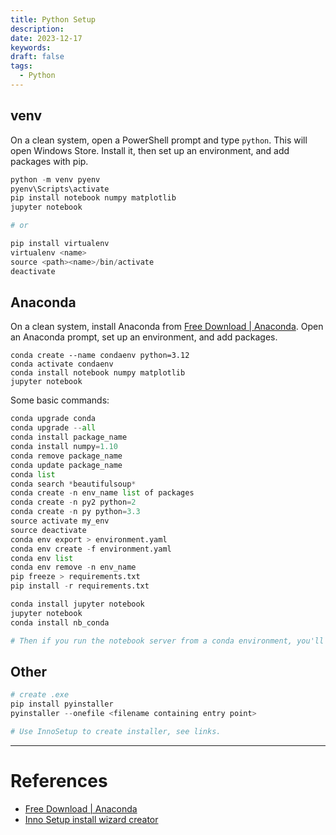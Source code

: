 ```yaml
---
title: Python Setup
description: 
date: 2023-12-17
keywords: 
draft: false
tags:
  - Python
---
```

## venv

On a clean system, open a PowerShell prompt and type `python`.  This will open Windows Store.  Install it, then set up an environment, and add packages with pip.

```PowerShell
python -m venv pyenv
pyenv\Scripts\activate
pip install notebook numpy matplotlib
jupyter notebook

# or

pip install virtualenv
virtualenv <name>
source <path><name>/bin/activate
deactivate
```
## Anaconda

On a clean system, install Anaconda from [Free Download | Anaconda](https://www.anaconda.com/download).  Open an Anaconda prompt, set up an environment, and add packages.

```CMD
conda create --name condaenv python=3.12
conda activate condaenv
conda install notebook numpy matplotlib
jupyter notebook
```

Some basic commands:

```python
conda upgrade conda
conda upgrade --all
conda install package_name
conda install numpy=1.10
conda remove package_name
conda update package_name
conda list
conda search *beautifulsoup*
conda create -n env_name list of packages
conda create -n py2 python=2
conda create -n py python=3.3
source activate my_env
source deactivate
conda env export > environment.yaml
conda env create -f environment.yaml
conda env list
conda env remove -n env_name
pip freeze > requirements.txt
pip install -r requirements.txt

conda install jupyter notebook
jupyter notebook
conda install nb_conda

# Then if you run the notebook server from a conda environment, you'll also have access to the "Conda" tab.
```

## Other

```PowerShell
# create .exe
pip install pyinstaller
pyinstaller --onefile <filename containing entry point>

# Use InnoSetup to create installer, see links.
```
---
# References

- [Free Download | Anaconda](https://www.anaconda.com/download)
- [Inno Setup install wizard creator](http://www.jrsoftware.org/isinfo.php)  
